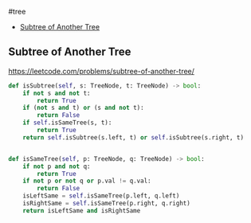 #tree

+ [Subtree of Another Tree](#subtree-of-another-tree)

## Subtree of Another Tree

https://leetcode.com/problems/subtree-of-another-tree/

```python
def isSubtree(self, s: TreeNode, t: TreeNode) -> bool:
    if not s and not t:
        return True
    if (not s and t) or (s and not t):
        return False
    if self.isSameTree(s, t):
        return True
    return self.isSubtree(s.left, t) or self.isSubtree(s.right, t)


def isSameTree(self, p: TreeNode, q: TreeNode) -> bool:
    if not p and not q:
        return True
    if not p or not q or p.val != q.val:
        return False
    isLeftSame = self.isSameTree(p.left, q.left)
    isRightSame = self.isSameTree(p.right, q.right)
    return isLeftSame and isRightSame

```